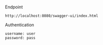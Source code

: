 Endpoint

	http://localhost:8080/swagger-ui/index.html

Authentication

	username: user
	password: pass